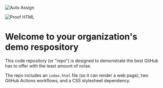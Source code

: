 ![Auto Assign](https://github.com/cc-api/demo-repository/actions/workflows/auto-assign.yml/badge.svg)

![Proof HTML](https://github.com/cc-api/demo-repository/actions/workflows/proof-html.yml/badge.svg)

# Welcome to your organization's demo respository
This code repository (or "repo") is designed to demonstrate the best GitHub has to offer with the least amount of noise.

The repo includes an `index.html` file (so it can render a web page), two GitHub Actions workflows, and a CSS stylesheet dependency.
